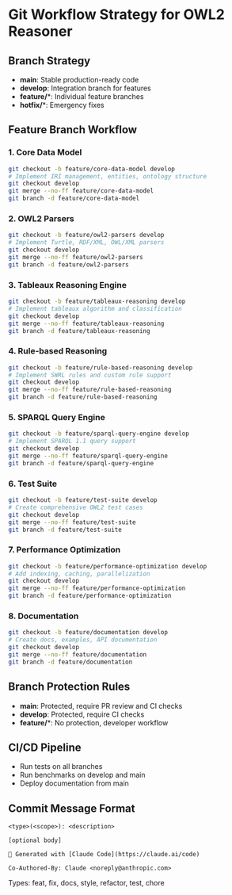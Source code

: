 # Git Workflow Strategy for OWL2 Reasoner

## Branch Strategy
- **main**: Stable production-ready code
- **develop**: Integration branch for features
- **feature/***: Individual feature branches
- **hotfix/***: Emergency fixes

## Feature Branch Workflow

### 1. Core Data Model
```bash
git checkout -b feature/core-data-model develop
# Implement IRI management, entities, ontology structure
git checkout develop
git merge --no-ff feature/core-data-model
git branch -d feature/core-data-model
```

### 2. OWL2 Parsers
```bash
git checkout -b feature/owl2-parsers develop
# Implement Turtle, RDF/XML, OWL/XML parsers
git checkout develop
git merge --no-ff feature/owl2-parsers
git branch -d feature/owl2-parsers
```

### 3. Tableaux Reasoning Engine
```bash
git checkout -b feature/tableaux-reasoning develop
# Implement tableaux algorithm and classification
git checkout develop
git merge --no-ff feature/tableaux-reasoning
git branch -d feature/tableaux-reasoning
```

### 4. Rule-based Reasoning
```bash
git checkout -b feature/rule-based-reasoning develop
# Implement SWRL rules and custom rule support
git checkout develop
git merge --no-ff feature/rule-based-reasoning
git branch -d feature/rule-based-reasoning
```

### 5. SPARQL Query Engine
```bash
git checkout -b feature/sparql-query-engine develop
# Implement SPARQL 1.1 query support
git checkout develop
git merge --no-ff feature/sparql-query-engine
git branch -d feature/sparql-query-engine
```

### 6. Test Suite
```bash
git checkout -b feature/test-suite develop
# Create comprehensive OWL2 test cases
git checkout develop
git merge --no-ff feature/test-suite
git branch -d feature/test-suite
```

### 7. Performance Optimization
```bash
git checkout -b feature/performance-optimization develop
# Add indexing, caching, parallelization
git checkout develop
git merge --no-ff feature/performance-optimization
git branch -d feature/performance-optimization
```

### 8. Documentation
```bash
git checkout -b feature/documentation develop
# Create docs, examples, API documentation
git checkout develop
git merge --no-ff feature/documentation
git branch -d feature/documentation
```

## Branch Protection Rules
- **main**: Protected, require PR review and CI checks
- **develop**: Protected, require CI checks
- **feature/***: No protection, developer workflow

## CI/CD Pipeline
- Run tests on all branches
- Run benchmarks on develop and main
- Deploy documentation from main

## Commit Message Format
```
<type>(<scope>): <description>

[optional body]

🤖 Generated with [Claude Code](https://claude.ai/code)

Co-Authored-By: Claude <noreply@anthropic.com>
```

Types: feat, fix, docs, style, refactor, test, chore